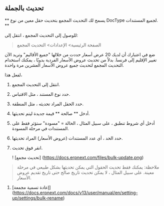 ## تحديث بالجملة

** يسمح لك التحديث المجمع بتحديث حقل معين من نوع DocType لجميع المستندات. **

للوصول إلى التحديث المجمع ، انتقل إلى:

> الصفحة الرئيسية> الإعدادات> التحديث المجمع

ضع في اعتبارك أن لديك 20 عرض أسعار حددت من خلالها "جميع الأقاليم" وتريد الآن تغيير الإقليم إلى فرنسا. بدلاً من تحديث عروض الأسعار الفردية يدويًا ، يمكنك استخدام التحديث المجمع لتحديث جميع عروض الأسعار العشرين مرة واحدة.

لفعل هذا،

1. انتقل إلى التحديث المجمع.
2. حدد نوع المستند ، مثل الاقتباس.
3. حدد الحقل المراد تحديثه ، مثل المنطقة.
4. أدخل ** صالحة ** قيمة جديدة ليتم تحديثها.
5. أدخل أي شروط تنطبق ، على سبيل المثال ، الحالة = "مسودة" ستؤثر فقط على المستندات في مرحلة المسودة.
6. حدد الحد ، أي عدد المستندات (عروض الأسعار) المراد تحديثها.
7. انقر فوق تحديث.
    
    ! [تحديث مجمع] (https://docs.erpnext.com/files/bulk-update.png)
    

> ملاحظة: يمكنك فقط تحديث الحقول التي يمكن تحديثها بشكل طبيعي في مرحلة معينة. على سبيل المثال ، لا يمكن تحديث تاريخ صالح حتى تاريخ تقديم عروض الأسعار.

1. [إعادة تسمية مجمعة] (https://docs.erpnext.com/docs/v13/user/manual/en/setting-up/settings/bulk-rename)